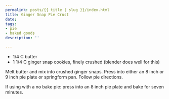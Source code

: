 ```yaml
---
permalink: posts/{{ title | slug }}/index.html
title: Ginger Snap Pie Crust
date: 
tags:
- pie
- baked goods
description: ''

---
```

* 1/4 C butter
* 1 1/4 C ginger snap cookies, finely crushed (blender does well for this)

Melt butter and mix into crushed ginger snaps. Press into either an 8 inch or 9 inch pie plate or springform pan. Follow pie directions.

If using with a no bake pie: press into an 8 inch pie plate and bake for seven minutes.